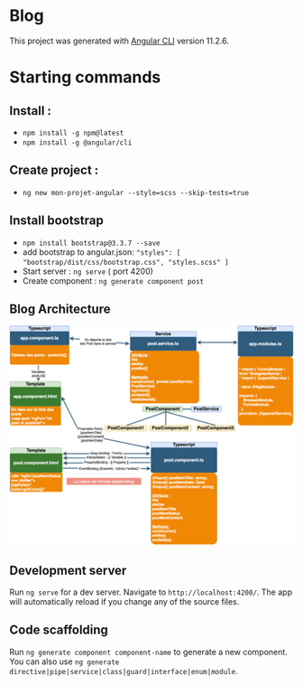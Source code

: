 # Blog

This project was generated with [Angular CLI](https://github.com/angular/angular-cli) version 11.2.6.

# Starting commands
## Install :
- `npm install -g npm@latest`
- `npm install -g @angular/cli`
## Create project : 
- `ng new mon-projet-angular --style=scss --skip-tests=true`
## Install bootstrap  
- `npm install bootstrap@3.3.7 --save`
- add bootstrap to angular.json: 
  `"styles": [
    "bootstrap/dist/css/bootstrap.css",
    "styles.scss"
]`
- Start server : `ng serve` ( port 4200)
- Create component : `ng generate component post`

## Blog Architecture

![Blog Architecture](https://github.com/omontigny/blog/blob/main/src/assets/angular_concepts.png)



## Development server

Run `ng serve` for a dev server. Navigate to `http://localhost:4200/`. The app will automatically reload if you change any of the source files.

## Code scaffolding

Run `ng generate component component-name` to generate a new component. You can also use `ng generate directive|pipe|service|class|guard|interface|enum|module`.
